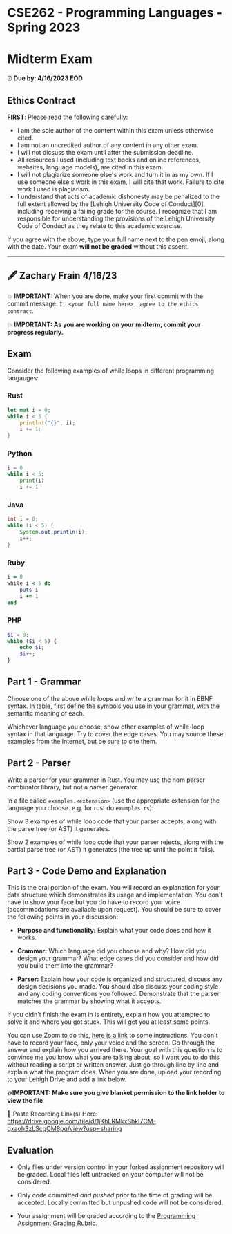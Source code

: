 # CSE262 - Programming Languages - Spring 2023

# Midterm Exam

⏰ **Due by: 4/16/2023 EOD**

## Ethics Contract

**FIRST**: Please read the following carefully:

- I am the sole author of the content within this exam unless otherwise cited.
- I am not an uncredited author of any content in any other exam.
- I will not dicsuss the exam until after the submission deadline.
- All resources I used (including text books and online references, websites, language models), are cited in this exam.
- I will not plagiarize someone else's work and turn it in as my own. If I use someone else's work in this exam, I will cite that work. Failure to cite work I used is plagiarism.
- I understand that acts of academic dishonesty may be penalized to the full extent allowed by the [Lehigh University Code of Conduct][0], including receiving a failing grade for the course. I recognize that I am responsible for understanding the provisions of the Lehigh University Code of Conduct as they relate to this academic exercise.


If you agree with the above, type your full name next to the pen emoji, along with the date. Your exam **will not be graded** without this assent.

---------------------------------------------
🖋️ Zachary Frain 4/16/23
---------------------------------------------

💥 **IMPORTANT:** When you are done, make your first commit with the commit message: `I, <your full name here>, agree to the ethics contract`.

💥 **IMPORTANT: As you are working on your midterm, commit your progress regularly.**

## Exam

Consider the following examples of while loops in different programming langauges:

### Rust

```rust
let mut i = 0;
while i < 5 {
    println!("{}", i);
    i += 1;
}
```

### Python

```python
i = 0
while i < 5:
    print(i)
    i += 1
```

### Java

```java
int i = 0;
while (i < 5) {
    System.out.println(i);
    i++;
}
```

### Ruby

```ruby
i = 0
while i < 5 do
    puts i
    i += 1
end
```

### PHP

```php
$i = 0;
while ($i < 5) {
    echo $i;
    $i++;
}
```

## Part 1 - Grammar

Choose one of the above while loops and write a grammar for it in EBNF syntax. In table, first define the symbols you use in your grammar, with the semantic meaning of each.

Whichever language you choose, show other examples of while-loop syntax in that language. Try to cover the edge cases. You may source these examples from the Internet, but be sure to cite them.

## Part 2 - Parser

Write a parser for your grammer in Rust. You may use the nom parser combinator library, but not a parser generator.

In a file called `examples.<extension>` (use the appropriate extension for the language you choose. e.g. for rust do `examples.rs`):

Show 3 examples of while loop code that your parser accepts, along with the parse tree (or AST) it generates.

Show 2 examples of while loop code that your parser rejects, along with the partial parse tree (or AST) it generates (the tree up until the point it fails).

## Part 3 - Code Demo and Explanation

This is the oral portion of the exam. You will record an explanation for your data structure which demonstrates its usage and implementation. You don't have to show your face but you do have to record your voice (accommodations are available upon request). You should be sure to cover the following points in your discussion:

- **Purpose and functionality:** Explain what your code does and how it works.

- **Grammar:** Which language did you choose and why? How did you design your grammar? What edge cases did you consider and how did you build them into the grammar?

- **Parser:** Explain how your code is organized and structured, discuss any design decisions you made. You should also discuss your coding style and any coding conventions you followed. Demonstrate that the parser matches the grammar by showing what it accepts. 

If you didn't finish the exam in is entirety, explain how you attempted to solve it and where you got stuck. This will get you at least some points. 

You can use Zoom to do this, [here is a link](https://support.zoom.us/hc/en-us/articles/360059781332-Getting-started-with-recording) to some instructions. You don't have to record your face, only your voice and the screen. Go through the answer and explain how you arrived there. Your goal with this question is to convince me you know what you are talking about, so I want you to do this without reading a script or written answer. Just go through line by line and explain what the program does. When you are done, upload your recording to your Lehigh Drive and add a link below. 

**💥IMPORTANT: Make sure you give blanket permission to the link holder to view the file**

🎥 Paste Recording Link(s) Here: https://drive.google.com/file/d/1jKhLRMkxShkI7CM-qxaoh3zLScgQM8pq/view?usp=sharing


## Evaluation

- Only files under version control in your forked assignment repository will be graded. Local files left untracked on your computer will not be considered.

- Only code committed *and pushed* prior to the time of grading will be accepted. Locally committed but unpushed code will not be considered.

- Your assignment will be graded according to the [Programming Assignment Grading Rubric](https://drive.google.com/open?id=1V0nBt3Rz6uFMZ9mIaFioLF-48DFX0VdkbgRUDM_eIFk).





